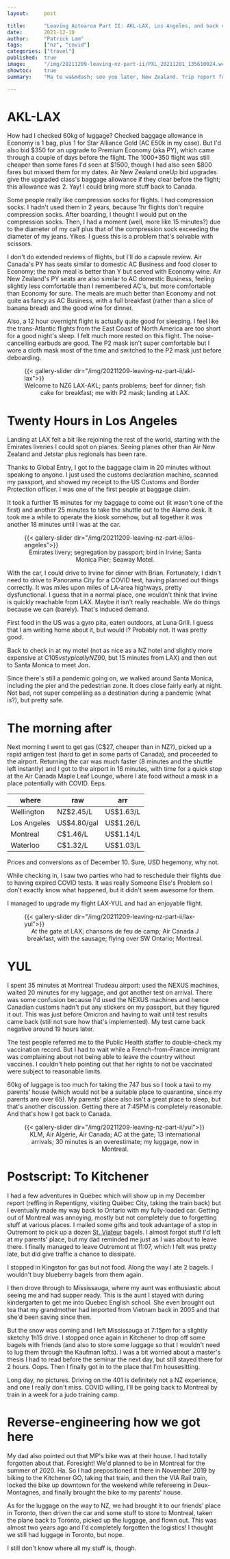 ```yaml
---
layout:     post

title:      "Leaving Aotearoa Part II: AKL-LAX, Los Angeles, and back on Air Canada to Montreal"
date:       2021-12-10
author:     "Patrick Lam"
tags:       ["nz", "covid"]
categories: ["travel"]
published:  true
image:      "/img/20211209-leaving-nz-part-ii/PXL_20211201_135610024.webp"
showtoc:    true
summary:    "Ma te wa&mdash; see you later, New Zealand. Trip report for my flights to Montreal."

---
```


<style>
.post-heading h1  { color: white; text-shadow: 2px 2px 2px grey; }
.meta { color: white; }
</style>



# AKL-LAX

How had I checked 60kg of luggage? Checked baggage allowance in
Economy is 1 bag, plus 1 for Star Alliance Gold (AC E50k in my case). But I'd also bid $350
for an upgrade to Premium Economy (aka PY), which came through a couple of
days before the flight. The $1000+$350 flight was still cheaper than
some fares I'd seen at $1500, though I had also seen $800 fares but
missed them for my dates. Air New Zealand oneUp bid upgrades give the
upgraded class's baggage allowance if they clear before the flight;
this allowance was 2. Yay! I could bring more stuff back to Canada.

Some people really like compression socks for flights. I had
compression socks. I hadn't used them in 2 years, because 1hr flights
don't require compression socks. After boarding, I thought I would put
on the compression socks. Then, I had a moment (well, more like 15
minutes?) due to the diameter of my calf plus that of the compression
sock exceeding the diameter of my jeans. Yikes. I guess this is a
problem that's solvable with scissors.

I don't do extended reviews of flights, but I'll do a capsule review.
Air Canada's PY has seats similar to domestic AC Business and food closer
to Economy; the main meal is better than Y but served with Economy wine. Air
New Zealand's PY seats are also similar to AC domestic Business,
feeling slightly less comfortable than I remembered AC's, but more
comfortable than Economy for sure. The meals are much better than
Economy and not quite as fancy as AC Business, with a full breakfast
(rather than a slice of banana bread) and the good wine for dinner.

Also, a 12 hour overnight flight is actually quite good for sleeping.
I feel like the trans-Atlantic flights from the East Coast of North America
are too short for a good night's sleep. I felt much more rested on this flight.
The noise-cancelling earbuds are good. The P2 mask isn't super comfortable but 
I wore a cloth mask most of the time and switched to the P2 mask just before deboarding.

<figure>
{{< gallery-slider dir="/img/20211209-leaving-nz-part-ii/akl-lax">}}
<figcaption style="text-align:center">Welcome to NZ6 LAX-AKL; pants problems; beef for dinner; fish cake for breakfast; me with P2&nbsp;mask; landing at LAX.</figcaption>
</figure>

# Twenty Hours in Los Angeles

Landing at LAX felt a bit like rejoining the rest of the world,
starting with the Emirates liveries I could spot on planes. Seeing
planes other than Air New Zealand and Jetstar plus regionals has been
rare.

Thanks to Global Entry, I got to the baggage claim in 20 minutes
without speaking to anyone. I just used the customs declaration
machine, scanned my passport, and showed my receipt to the US Customs
and Border Protection officer. I was one of the first
people at baggage claim.

It took a further 15 minutes for my baggage to come out (it wasn't
one of the first) and another 25 minutes to take the shuttle out to
the Alamo desk. It took me a while to operate the kiosk somehow,
but all together it was another 18 minutes until I was at the car.

<figure>
{{< gallery-slider dir="/img/20211209-leaving-nz-part-ii/los-angeles">}}
<figcaption style="text-align:center">Emirates livery; segregation by passport; bird in Irvine; Santa Monica Pier; Seaway Motel.</figcaption>
</figure>

With the car, I could drive to Irvine for dinner with
Brian. Fortunately, I didn't need to drive to Panorama City for a
COVID test, having planned out things correctly. It was miles upon
miles of LA-area highways, pretty dysfunctional. I guess that in a
normal place, one wouldn't think that Irvine is quickly reachable from
LAX. Maybe it isn't really reachable. We do things because we can
(barely). That's induced demand.

First food in the US was a gyro pita, eaten outdoors, at Luna Grill. I
guess that I am writing home about it, but would I? Probably not. It
was pretty good.

Back to check in at my motel (not as nice as a NZ hotel and slightly
more expensive at C$105 vs typically NZ$90, but 15 minutes from LAX)
and then out to Santa Monica to meet Jon.

Since there's still a pandemic going on, we walked around Santa
Monica, including the pier and the pedestrian zone. It does close
fairly early at night. Not bad, not super compelling as a
destination during a pandemic (what is?), but pretty safe.

# The morning after

Next morning I went to get gas (C$27, cheaper than in NZ?), picked up
a rapid antigen test (hard to get in some parts of Canada), and
proceeded to the airport. Returning the car was much faster (8 minutes
and the shuttle left instantly) and I got to the airport in 16
minutes, with time for a quick stop at the Air Canada Maple Leaf
Lounge, where I ate food without a mask in a place potentially with
COVID. Eeps.

| where | raw | arr |
|---|---|---|
| Wellington | NZ$2.45/L | US$1.63/L |
| Los Angeles | US$4.80/gal | US$1.26/L |
| Montreal | C$1.46/L | US$1.14/L |
| Waterloo | C$1.32/L | US$1.03/L |

Prices and conversions as of December 10. Sure, USD hegemony, why not.

While checking in, I saw two parties who had to reschedule their flights due to
having expired COVID tests. It was really Someone Else's Problem so
I don't exactly know what happened, but it didn't seem awesome for them.

I managed to upgrade my flight LAX-YUL and had an enjoyable flight.

<figure>
{{< gallery-slider dir="/img/20211209-leaving-nz-part-ii/lax-yul">}}
<figcaption style="text-align:center">At the gate at LAX; chansons de feu de camp; Air Canada J breakfast, with the sausage; flying over SW Ontario; Montreal.</figcaption>
</figure>

# YUL

I spent 35 minutes at Montreal Trudeau airport: used the NEXUS
machines, waited 20 minutes for my luggage, and got another test on
arrival. There was some confusion because I'd used the NEXUS machines
and hence Canadian customs hadn't put any stickers on my passport, but
they figured it out. This was just before Omicron and having to wait
until test results came back (still not sure how that's
implemented). My test came back negative around 19 hours later.

The test people referred me to the Public Health staffer to double-check
my vaccination record. But I had to wait while a French-from-France immigrant
was complaining about not being able to leave the country without vaccines.
I couldn't help pointing out that her rights to not be vaccinated were subject
to reasonable limits.

60kg of luggage is too much for taking the 747 bus so I took a taxi to my
parents' house (which would not be a suitable place to quarantine,
since my parents are over 65). My parents' place also isn't a great place to sleep,
but that's another discussion. Getting there at 7:45PM is completely 
reasonable. And that's how I got back to Canada.

<figure>
{{< gallery-slider dir="/img/20211209-leaving-nz-part-ii/yul">}}
<figcaption style="text-align:center">KLM, Air Algérie, Air Canada; AC at the gate; 13 international arrivals; 30 minutes is an overestimate; my luggage, now in Montreal.</figcaption>
</figure>

# Postscript: To Kitchener

I had a few adventures in Québec which will show up in my December
report (reffing in Repentigny, visiting Québec City, taking the train
back) but I eventually made my way back to Ontario with my
fully-loaded car. Getting out of Montreal was annoying, mostly but not
completely due to forgetting stuff at various places. I mailed some
gifts and took advantage of a stop in Outremont to pick up a dozen
[St. Viateur](https://www.stviateurbagel.com/en/shop) bagels. I almost
forgot stuff I'd left at my parents' place, but my dad reminded me
just as I was about to leave there.  I finally managed to leave
Outremont at 11:07, which I felt was pretty late, but did give traffic
a chance to dissipate.

I stopped in Kingston for gas but not food. Along the way I ate 2
bagels. I wouldn't buy blueberry bagels from them again. 

I then drove through
to Mississauga, where my aunt was enthusiastic about seeing me and had
supper ready. This is the aunt I stayed with during kindergarten to
get me into Quebec English school. She even brought out tea that my
grandmother had imported from Vietnam back in 2005 and that she'd been
saving since then.

But the snow was coming and I left Mississauga at 7:15pm for a
slightly sketchy 1h15 drive. I stopped once again in Kitchener to drop
off some bagels with friends (and also to store some luggage so that I
wouldn't need to lug them through the Kaufman lofts). I was a bit
worried about a master's thesis I had to read before the seminar the
next day, but still stayed there for 2 hours. Oops. Then I finally got
in to the place that I'm housesitting.

Long day, no pictures. Driving on the 401 is definitely not a NZ
experience, and one I really don't miss. COVID willing, I'll be going
back to Montreal by train in a week for a judo training camp.

# Reverse-engineering how we got here

My dad also pointed out that MP's bike was at their house. I had
totally forgotten about that. Foresight! We'd planned to be in
Montreal for the summer of 2020. Ha. So I had prepositioned it there
in November 2019 by biking to the Kitchener GO, taking that train, and
then the VIA Rail train, locked the bike up downtown for the weekend
while refereeing in Deux-Montagnes, and finally brought the bike to my
parents' house.

As for the luggage on the way to NZ, we had brought it to our friends' place
in Toronto, then driven the car and some stuff to store to Montreal, taken the
plane back to Toronto, picked up the luggage, and flown out. This was almost two years
ago and I'd completely forgotten the logistics! I thought we still had luggage in Toronto,
but nope. 

I still don't know where all my stuff is, though.